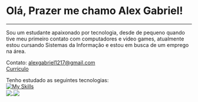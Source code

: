 <h1>Olá, Prazer me chamo Alex Gabriel!</h1>
<hr>

Sou um estudante apaixonado por tecnologia, desde de pequeno quando tive meu primeiro contato com computadores e video games, atualmente estou cursando Sistemas da Informação e estou em busca de um emprego na área.

Contato: alexgabriel1217@gmail.com  
[ Curriculo ](https://drive.google.com/file/d/1P1CFUrNA3Q9JBgfPUmGfwo7VKajsRj-s/view?usp=sharing)

Tenho estudado as seguintes tecnologias: <br>
[![My Skills](https://skillicons.dev/icons?i=nest,ts,nodejs,js,mysql,unity,cs)](https://skillicons.dev)<br>
<a href="#">
  <img align="center" src="https://github-readme-stats.vercel.app/api/top-langs/?username=AlexGabrielSilveira&layout=compact&langs_count=7&theme=tokyonight" />
</a>
<a href="#">
  <img align="center" src="https://github-readme-stats.vercel.app/api?username=AlexGabrielSilveira&theme=tokyonight" />
</a>
